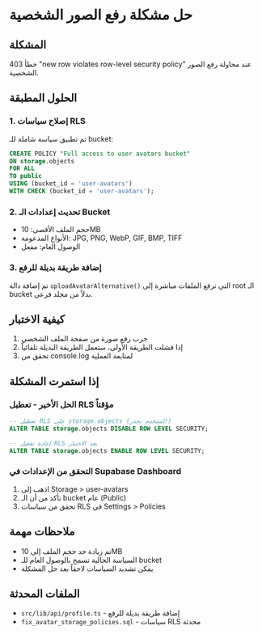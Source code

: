 # حل مشكلة رفع الصور الشخصية

## المشكلة
خطأ 403 "new row violates row-level security policy" عند محاولة رفع الصور الشخصية.

## الحلول المطبقة

### 1. إصلاح سياسات RLS
تم تطبيق سياسة شاملة للـ bucket:
```sql
CREATE POLICY "Full access to user avatars bucket"
ON storage.objects
FOR ALL
TO public
USING (bucket_id = 'user-avatars')
WITH CHECK (bucket_id = 'user-avatars');
```

### 2. تحديث إعدادات الـ Bucket
- حجم الملف الأقصى: 10MB
- الأنواع المدعومة: JPG, PNG, WebP, GIF, BMP, TIFF
- الوصول العام: مفعل

### 3. إضافة طريقة بديلة للرفع
تم إضافة دالة `uploadAvatarAlternative()` التي ترفع الملفات مباشرة إلى root الـ bucket بدلاً من مجلد فرعي.

## كيفية الاختبار

1. جرب رفع صورة من صفحة الملف الشخصي
2. إذا فشلت الطريقة الأولى، ستعمل الطريقة البديلة تلقائياً
3. تحقق من console.log لمتابعة العملية

## إذا استمرت المشكلة

### الحل الأخير - تعطيل RLS مؤقتاً
```sql
-- تعطيل RLS على storage.objects (استخدم بحذر!)
ALTER TABLE storage.objects DISABLE ROW LEVEL SECURITY;

-- إعادة تفعيل RLS بعد الاختبار
ALTER TABLE storage.objects ENABLE ROW LEVEL SECURITY;
```

### التحقق من الإعدادات في Supabase Dashboard
1. اذهب إلى Storage > user-avatars
2. تأكد من أن الـ bucket عام (Public)
3. تحقق من سياسات RLS في Settings > Policies

## ملاحظات مهمة
- تم زيادة حد حجم الملف إلى 10MB
- السياسة الحالية تسمح بالوصول العام للـ bucket
- يمكن تشديد السياسات لاحقاً بعد حل المشكلة

## الملفات المحدثة
- `src/lib/api/profile.ts` - إضافة طريقة بديلة للرفع
- `fix_avatar_storage_policies.sql` - سياسات RLS محدثة 